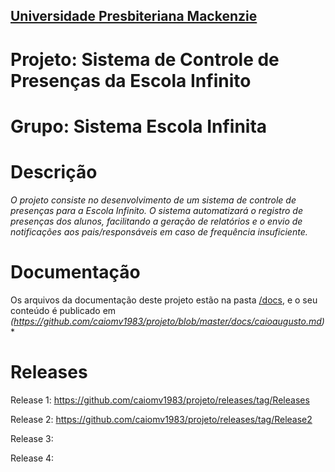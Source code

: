 <h2><a href= "https://www.mackenzie.br">Universidade Presbiteriana Mackenzie</a></h2>


# Projeto: Sistema de Controle de Presenças da Escola Infinito

# Grupo: Sistema Escola Infinita

# Descrição

*O projeto consiste no desenvolvimento de um sistema de controle de presenças para a Escola Infinito. O sistema automatizará o registro de presenças dos alunos, facilitando a geração de relatórios e o envio de notificações aos pais/responsáveis em caso de frequência insuficiente.*

# Documentação

Os arquivos da documentação deste projeto estão na pasta [/docs](/docs), e o seu conteúdo é publicado em *(https://github.com/caiomv1983/projeto/blob/master/docs/caioaugusto.md)**



# Releases

Release 1: https://github.com/caiomv1983/projeto/releases/tag/Releases

Release 2: https://github.com/caiomv1983/projeto/releases/tag/Release2

Release 3:

Release 4:

